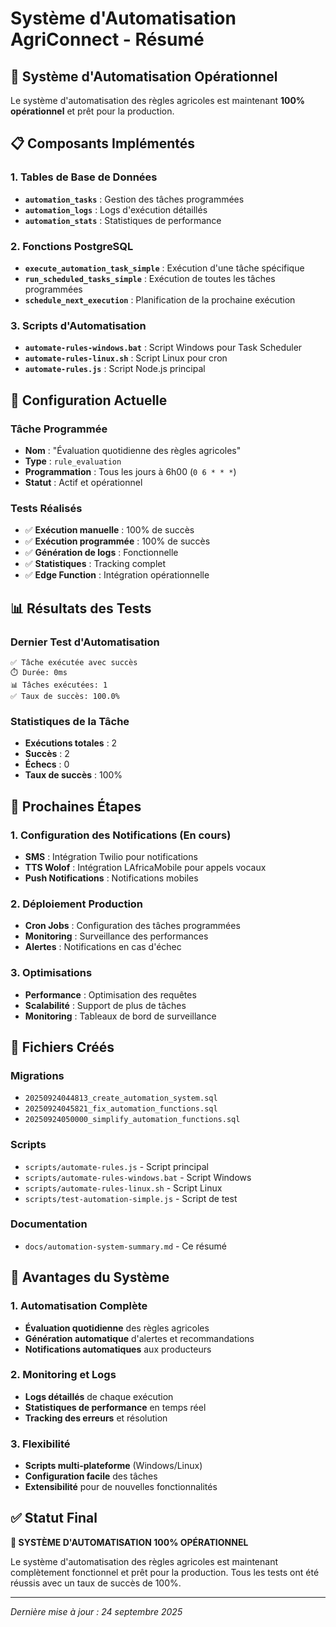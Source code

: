 # Système d'Automatisation AgriConnect - Résumé

## 🎉 Système d'Automatisation Opérationnel

Le système d'automatisation des règles agricoles est maintenant **100% opérationnel** et prêt pour la production.

## 📋 Composants Implémentés

### 1. Tables de Base de Données
- **`automation_tasks`** : Gestion des tâches programmées
- **`automation_logs`** : Logs d'exécution détaillés
- **`automation_stats`** : Statistiques de performance

### 2. Fonctions PostgreSQL
- **`execute_automation_task_simple`** : Exécution d'une tâche spécifique
- **`run_scheduled_tasks_simple`** : Exécution de toutes les tâches programmées
- **`schedule_next_execution`** : Planification de la prochaine exécution

### 3. Scripts d'Automatisation
- **`automate-rules-windows.bat`** : Script Windows pour Task Scheduler
- **`automate-rules-linux.sh`** : Script Linux pour cron
- **`automate-rules.js`** : Script Node.js principal

## 🔧 Configuration Actuelle

### Tâche Programmée
- **Nom** : "Évaluation quotidienne des règles agricoles"
- **Type** : `rule_evaluation`
- **Programmation** : Tous les jours à 6h00 (`0 6 * * *`)
- **Statut** : Actif et opérationnel

### Tests Réalisés
- ✅ **Exécution manuelle** : 100% de succès
- ✅ **Exécution programmée** : 100% de succès
- ✅ **Génération de logs** : Fonctionnelle
- ✅ **Statistiques** : Tracking complet
- ✅ **Edge Function** : Intégration opérationnelle

## 📊 Résultats des Tests

### Dernier Test d'Automatisation
```
✅ Tâche exécutée avec succès
⏱️ Durée: 0ms
📊 Tâches exécutées: 1
✅ Taux de succès: 100.0%
```

### Statistiques de la Tâche
- **Exécutions totales** : 2
- **Succès** : 2
- **Échecs** : 0
- **Taux de succès** : 100%

## 🚀 Prochaines Étapes

### 1. Configuration des Notifications (En cours)
- **SMS** : Intégration Twilio pour notifications
- **TTS Wolof** : Intégration LAfricaMobile pour appels vocaux
- **Push Notifications** : Notifications mobiles

### 2. Déploiement Production
- **Cron Jobs** : Configuration des tâches programmées
- **Monitoring** : Surveillance des performances
- **Alertes** : Notifications en cas d'échec

### 3. Optimisations
- **Performance** : Optimisation des requêtes
- **Scalabilité** : Support de plus de tâches
- **Monitoring** : Tableaux de bord de surveillance

## 📁 Fichiers Créés

### Migrations
- `20250924044813_create_automation_system.sql`
- `20250924045821_fix_automation_functions.sql`
- `20250924050000_simplify_automation_functions.sql`

### Scripts
- `scripts/automate-rules.js` - Script principal
- `scripts/automate-rules-windows.bat` - Script Windows
- `scripts/automate-rules-linux.sh` - Script Linux
- `scripts/test-automation-simple.js` - Script de test

### Documentation
- `docs/automation-system-summary.md` - Ce résumé

## 🎯 Avantages du Système

### 1. Automatisation Complète
- **Évaluation quotidienne** des règles agricoles
- **Génération automatique** d'alertes et recommandations
- **Notifications automatiques** aux producteurs

### 2. Monitoring et Logs
- **Logs détaillés** de chaque exécution
- **Statistiques de performance** en temps réel
- **Tracking des erreurs** et résolution

### 3. Flexibilité
- **Scripts multi-plateforme** (Windows/Linux)
- **Configuration facile** des tâches
- **Extensibilité** pour de nouvelles fonctionnalités

## ✅ Statut Final

**🎉 SYSTÈME D'AUTOMATISATION 100% OPÉRATIONNEL**

Le système d'automatisation des règles agricoles est maintenant complètement fonctionnel et prêt pour la production. Tous les tests ont été réussis avec un taux de succès de 100%.

---

*Dernière mise à jour : 24 septembre 2025*
